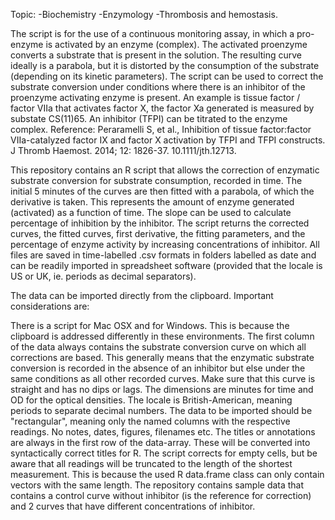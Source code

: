Topic: -Biochemistry -Enzymology -Thrombosis and hemostasis.

The script is for the use of a continuous monitoring assay, in which a pro-enzyme is activated by an enzyme (complex). The activated proenzyme converts a substrate that is present in the solution. The resulting curve ideally is a parabola, but it is distorted by the consumption of the substrate (depending on its kinetic parameters). The script can be used to correct the substrate conversion under conditions where there is an inhibitor of the proenzyme activating enzyme is present.
An example is tissue factor / factor VIIa that activates factor X, the factor Xa generated is measured by substate CS(11)65. An inhibitor (TFPI) can be titrated to the enzyme complex.
Reference: Peraramelli S, et al., Inhibition of tissue factor:factor VIIa-catalyzed factor IX and factor X activation by TFPI and TFPI constructs. J Thromb Haemost. 2014; 12: 1826-37. 10.1111/jth.12713.

This repository contains an R script that allows the correction of enzymatic substrate conversion for substrate consumption, recorded in time. The initial 5 minutes of the curves are then fitted with a parabola, of which the derivative is taken. This represents the amount of enzyme generated (activated) as a function of time. The slope can be used to calculate percentage of inhibition by the inhibitor.
The script returns the corrected curves, the fitted curves, first derivative, the fitting parameters, and the percentage of enzyme activity by increasing concentrations of inhibitor. All files are saved in time-labelled .csv formats in folders labelled as date and can be readily imported in spreadsheet software (provided that the locale is US or UK, ie. periods as decimal separators). 

The data can be imported directly from the clipboard. Important considerations are:

There is a script for Mac OSX and for Windows. This is because the clipboard is addressed differently in these environments.
The first column of the data always contains the substrate conversion curve on which all corrections are based. This generally means that the enzymatic substrate conversion is recorded in the absence of an inhibitor but else under the same conditions as all other recorded curves. Make sure that this curve is straight and has no dips or lags.
The dimensions are minutes for time and OD for the optical densities.
The locale is British-American, meaning periods to separate decimal numbers.
The data to be imported should be "rectangular", meaning only the named columns with the respective readings. No notes, dates, figures, filenames etc.
The titles or annotations are always in the first row of the data-array. These will be converted into syntactically correct titles for R.
The script corrects for empty cells, but be aware that all readings will be truncated to the length of the shortest measurement. This is because the used R data.frame class can only contain vectors with the same length.
The repository contains sample data that contains a control curve without inhibitor (is the reference for correction) and 2 curves that have different concentrations of inhibitor.
